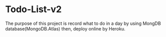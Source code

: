 # Todo-List-v2
The purpose of this project is record what to do in a day by using MongDB database(MongoDB.Atlas) then, deploy online by Heroku.
